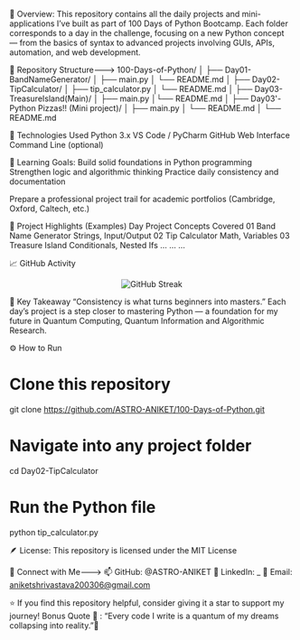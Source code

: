 🌟 Overview:
This repository contains all the daily projects and mini-applications I’ve built as part of 100 Days of Python Bootcamp.
Each folder corresponds to a day in the challenge, focusing on a new Python concept — from the basics of syntax to advanced projects involving GUIs, APIs, automation, and web development.

📂 Repository Structure--->
100-Days-of-Python/
│
├── Day01-BandNameGenerator/
│   ├── main.py
│   └── README.md
│
├── Day02-TipCalculator/
│   ├── tip_calculator.py
│   └── README.md
│
├── Day03-TreasureIsland(Main)/
│   ├── main.py
│└── README.md
│
├── Day03'-Python Pizzas!! (Mini project)/
│   ├── main.py
│   └── README.md
│
└── README.md

🚀 Technologies Used
Python 3.x
VS Code / PyCharm
GitHub Web Interface
Command Line (optional)

🎯 Learning Goals:
Build solid foundations in Python programming
Strengthen logic and algorithmic thinking
Practice daily consistency and documentation

Prepare a professional project trail for academic portfolios (Cambridge, Oxford, Caltech, etc.)

🧩 Project Highlights (Examples)
Day	Project	Concepts Covered
01	Band Name Generator	Strings, Input/Output
02	Tip Calculator	Math, Variables
03	Treasure Island	Conditionals, Nested Ifs
…	…	…

📈 GitHub Activity
<p align="center"> <img src="https://github-readme-streak-stats.herokuapp.com/?user=ASTRO-ANIKET&theme=tokyonight" alt="GitHub Streak"/> </p>
🧠 Key Takeaway
“Consistency is what turns beginners into masters.”
Each day’s project is a step closer to mastering Python — a foundation for my future in Quantum Computing, Quantum Information and Algorithmic Research.

⚙️ How to Run
# Clone this repository
git clone https://github.com/ASTRO-ANIKET/100-Days-of-Python.git

# Navigate into any project folder
cd Day02-TipCalculator

# Run the Python file
python tip_calculator.py

🪶 License: This repository is licensed under the MIT License

💬 Connect with Me--->
📫 GitHub: @ASTRO-ANIKET
💼 LinkedIn: _
📧 Email: aniketshrivastava200306@gmail.com

⭐ If you find this repository helpful, consider giving it a star to support my journey!
Bonus Quote 🌌 : “Every code I write is a quantum of my dreams collapsing into reality.”🌠


